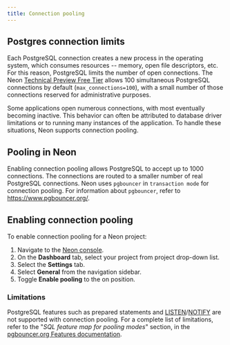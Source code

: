 ```yaml
---
title: Connection pooling
---
```


## Postgres connection limits

Each PostgreSQL connection creates a new process in the operating system, which consumes resources -- memory, open file descriptors, etc. For this reason, PostgreSQL limits the number of open connections. The Neon [Technical Preview Free Tier](../reference/technical-preview-free-tier) allows 100 simultaneous PostgreSQL connections by default (`max_connections=100`), with a small number of those connections reserved for administrative purposes.

Some applications open numerous connections, with most eventually becoming inactive. This behavior can often be attributed to database driver limitations or to running many instances of the application. To handle these situations, Neon supports  connection pooling.

## Pooling in Neon

Enabling connection pooling allows PostgreSQL to accept up to 1000 connections. The connections are routed to a smaller number of real PostgreSQL connections. Neon uses `pgbouncer` in `transaction mode` for connection pooling. For information about `pgbouncer`, refer to <https://www.pgbouncer.org/>.

## Enabling connection pooling

To enable connection pooling for a Neon project:

1. Navigate to the [Neon console](https://console.neon.tech/).
2. On the **Dashboard** tab, select your project from project drop-down list.
3. Select the **Settings** tab.
4. Select **General** from the navigation sidebar.
5. Toggle **Enable pooling** to the on position.

### Limitations

PostgreSQL features such as prepared statements and [LISTEN](https://www.postgresql.org/docs/9.1/sql-listen.html)/[NOTIFY](https://www.postgresql.org/docs/current/sql-notify.html) are not supported with connection pooling. For a complete list of limitations, refer to the "_SQL feature map for pooling modes_" section, in the [pgbouncer.org Features documentation](https://www.pgbouncer.org/features.html).
